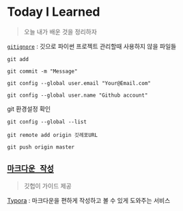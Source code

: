 # Today I Learned
> 오늘 내가 배운 것을 정리하자

[`gitignore`](.gitignore) : 깃으로 파이썬 프로젝트 관리할때 사용하지 않을 파일들



```
git add
```

```
git commit -m "Message"
```

```
git config --global user.email "Your@Email.com"
```

```
git config --global user.name "Github account"
```

git 환경설정 확인
```
git config --global --list
```

```
git remote add origin 깃레포URL
```

```
git push origin master
```

## [`마크다운 작성`](https://guides.github.com/features/mastering-markdown/)
>  깃헙이 가이드 제공

[Typora](https://typora.io/) : 마크다운을 편하게 작성하고 볼 수 있게 도와주는 서비스

